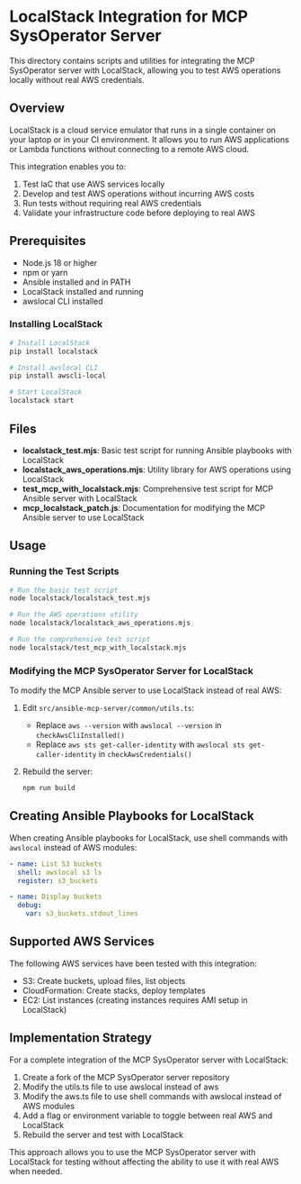 # LocalStack Integration for MCP SysOperator Server

This directory contains scripts and utilities for integrating the MCP SysOperator server with LocalStack, allowing you to test AWS operations locally without real AWS credentials.

## Overview

LocalStack is a cloud service emulator that runs in a single container on your laptop or in your CI environment. It allows you to run AWS applications or Lambda functions without connecting to a remote AWS cloud.

This integration enables you to:

1. Test IaC that use AWS services locally
2. Develop and test AWS operations without incurring AWS costs
3. Run tests without requiring real AWS credentials
4. Validate your infrastructure code before deploying to real AWS

## Prerequisites

- Node.js 18 or higher
- npm or yarn
- Ansible installed and in PATH
- LocalStack installed and running
- awslocal CLI installed

### Installing LocalStack

```bash
# Install LocalStack
pip install localstack

# Install awslocal CLI
pip install awscli-local

# Start LocalStack
localstack start
```

## Files

- **localstack_test.mjs**: Basic test script for running Ansible playbooks with LocalStack
- **localstack_aws_operations.mjs**: Utility library for AWS operations using LocalStack
- **test_mcp_with_localstack.mjs**: Comprehensive test script for MCP Ansible server with LocalStack
- **mcp_localstack_patch.js**: Documentation for modifying the MCP Ansible server to use LocalStack

## Usage

### Running the Test Scripts

```bash
# Run the basic test script
node localstack/localstack_test.mjs

# Run the AWS operations utility
node localstack/localstack_aws_operations.mjs

# Run the comprehensive test script
node localstack/test_mcp_with_localstack.mjs
```

### Modifying the MCP SysOperator Server for LocalStack

To modify the MCP Ansible server to use LocalStack instead of real AWS:

1. Edit `src/ansible-mcp-server/common/utils.ts`:
   - Replace `aws --version` with `awslocal --version` in `checkAwsCliInstalled()`
   - Replace `aws sts get-caller-identity` with `awslocal sts get-caller-identity` in `checkAwsCredentials()`

2. Rebuild the server:
   ```bash
   npm run build
   ```

## Creating Ansible Playbooks for LocalStack

When creating Ansible playbooks for LocalStack, use shell commands with `awslocal` instead of AWS modules:

```yaml
- name: List S3 buckets
  shell: awslocal s3 ls
  register: s3_buckets

- name: Display buckets
  debug:
    var: s3_buckets.stdout_lines
```

## Supported AWS Services

The following AWS services have been tested with this integration:

- S3: Create buckets, upload files, list objects
- CloudFormation: Create stacks, deploy templates
- EC2: List instances (creating instances requires AMI setup in LocalStack)

## Implementation Strategy

For a complete integration of the MCP SysOperator server with LocalStack:

1. Create a fork of the MCP SysOperator server repository
2. Modify the utils.ts file to use awslocal instead of aws
3. Modify the aws.ts file to use shell commands with awslocal instead of AWS modules
4. Add a flag or environment variable to toggle between real AWS and LocalStack
5. Rebuild the server and test with LocalStack

This approach allows you to use the MCP SysOperator server with LocalStack for testing without affecting the ability to use it with real AWS when needed.
